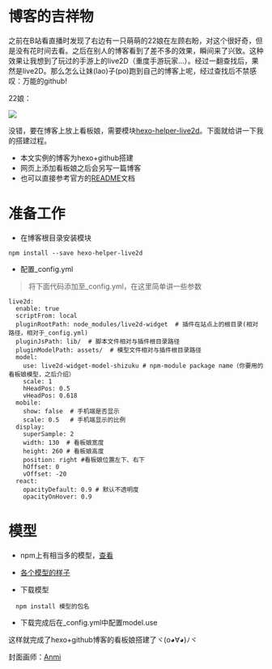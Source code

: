# 博客的吉祥物

之前在B站看直播时发现了右边有一只萌萌的22娘在左顾右盼，对这个很好奇，但是没有花时间去看。之后在别人的博客看到了差不多的效果，瞬间来了兴致。这种效果让我想到了玩过的手游上的live2D（重度手游玩家...）。经过一翻查找后，果然是live2D。那么怎么让妹(lao)子(po)跑到自己的博客上呢，经过查找后不禁感叹：万能的github!

22娘：

![][22]

没错，要在博客上放上看板娘，需要模块[hexo-helper-live2d]。下面就给讲一下我的搭建过程。

* 本文实例的博客为hexo+github搭建
* 网页上添加看板娘之后会另写一篇博客
* 也可以直接参考官方的[README]文档

# 准备工作

* 在博客根目录安装模块
```
npm install --save hexo-helper-live2d
```
* 配置_config.yml
> 将下面代码添加至_config.yml，在这里简单讲一些参数
```
live2d:
  enable: true
  scriptFrom: local
  pluginRootPath: node_modules/live2d-widget  # 插件在站点上的根目录(相对路径，相对于_config.yml)
  pluginJsPath: lib/  # 脚本文件相对与插件根目录路径
  pluginModelPath: assets/  # 模型文件相对与插件根目录路径
  model:
    use: live2d-widget-model-shizuku # npm-module package name（你要用的看板娘模型，之后介绍）
    scale: 1
    hHeadPos: 0.5
    vHeadPos: 0.618
  mobile:
    show: false  # 手机端是否显示
    scale: 0.5   # 手机端显示的比例
  display:
    superSample: 2
    width: 130  # 看板娘宽度
    height: 260 # 看板娘高度
    position: right #看板娘位置左下、右下
    hOffset: 0
    vOffset: -20
  react:
    opacityDefault: 0.9 # 默认不透明度
    opacityOnHover: 0.9
```

# 模型
* npm上有相当多的模型，[查看]
* [各个模型的样子]

* 下载模型
```
  npm install 模型的包名
```
* 下载完成后在_config.yml中配置model.use

这样就完成了hexo+github博客的看板娘搭建了ヾ(o◕∀◕)ﾉヾ

封面画师：[Anmi]

[hexo-helper-live2d]:https://github.com/EYHN/hexo-helper-live2d
[README]:https://github.com/EYHN/hexo-helper-live2d/blob/master/README.zh-CN.md
[查看]:https://github.com/xiazeyu/live2d-widget-models
[各个模型的样子]:https://huaji8.top/post/live2d-plugin-2.0/
[22]:http://p6894qyp6.bkt.clouddn.com/22n.png
[Anmi]:https://www.pixiv.net/member.php?id=212801
